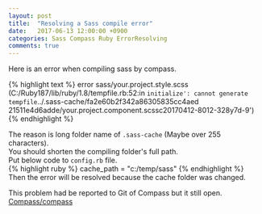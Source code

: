 ```yaml
---
layout: post
title:  "Resolving a Sass compile error"
date:   2017-06-13 12:00:00 +0900
categories: Sass Compass Ruby ErrorResolving
comments: true
---
```

Here is an error when compiling sass by compass.  
  
{% highlight text %}
error sass/your.project.style.scss (C:/Ruby187/lib/ruby/1.8/tempfile.rb:52:in
`initialize': cannot generate tempfile`../.sass-cache/fa2e60b2f342a86305835cc4aed
21511e4d6adde/your.project.component.scssc20170412-8012-328y7d-9')
{% endhighlight %}
  
The reason is long folder name of `.sass-cache` (Maybe over 255 characters).  
You should shorten the compiling folder's full path.  
Put below code to `config.rb` file.  
{% highlight ruby %}
cache_path = "c:/temp/sass"
{% endhighlight %}  
Then the error will be resolved because the cache folder was changed.  

This problem had be reported to Git of Compass but it still open.  
[Compass/compass][compass-git]  

[compass-git]: https://github.com/Compass/compass/issues/1791